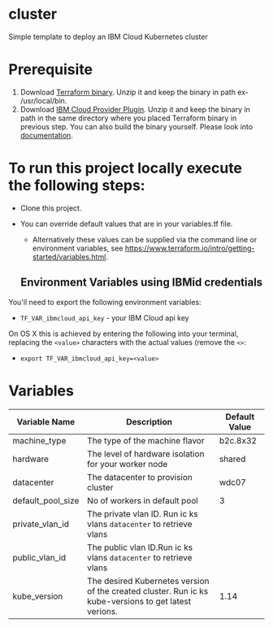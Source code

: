 # cluster
Simple template to deploy an IBM Cloud Kubernetes cluster
 
# Prerequisite 
1) Download [Terraform binary](https://www.terraform.io/downloads.html).  Unzip it and keep the binary in path ex- /usr/local/bin.
2) Download [IBM Cloud Provider Plugin](https://github.com/IBM-Bluemix/terraform-provider-ibm/releases). Unzip it and keep the binary in path in the same directory where you placed Terraform binary in previous step. You can also build the binary yourself. Please look into [documentation](https://github.com/IBM-Bluemix/terraform-provider-ibm/blob/master/README.md).

# To run this project locally execute the following steps:

- Clone this project.
- You can override default values that are in your variables.tf file.
  - Alternatively these values can be supplied via the command line or environment variables, see https://www.terraform.io/intro/getting-started/variables.html.
  
  ## Environment Variables using IBMid credentials
You'll need to export the following environment variables:

- `TF_VAR_ibmcloud_api_key` - your IBM Cloud api key

On OS X this is achieved by entering the following into your terminal, replacing the `<value>` characters with the actual values (remove the `<>`:

- `export TF_VAR_ibmcloud_api_key=<value>`


# Variables

|Variable Name|Description|Default Value|
|-------------|-----------|-------------|
|machine_type| The type of the machine flavor|b2c.8x32| 
|hardware   |  The level of hardware isolation for your worker node|shared|
|datacenter|The datacenter to provision cluster |wdc07|
|default_pool_size| No of workers in default pool | 3 |
|private_vlan_id|The private vlan ID. Run ic ks vlans `datacenter` to retrieve vlans||
|public_vlan_id|The public vlan ID.Run ic ks vlans `datacenter` to retrieve vlans||
|kube_version|The desired Kubernetes version of the created cluster. Run ic ks kube-versions to get latest verions.|1.14|
